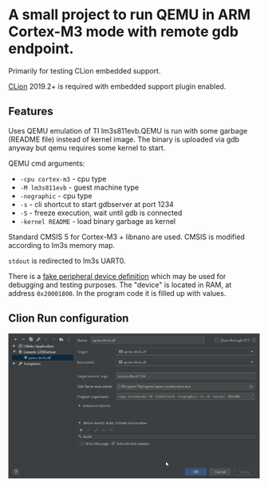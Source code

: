 A small project to run QEMU in ARM Cortex-M3 mode with remote gdb endpoint.
=====

Primarily for testing CLion embedded support.

[CLion](https://jetbrains.com/clion/) 2019.2+ is required with embedded support plugin enabled.

Features
---
Uses QEMU emulation of TI lm3s811evb.QEMU is run with some garbage (README file) instead of kernel image. The binary is uploaded via gdb anyway but qemu
requires some kernel to start.

QEMU cmd arguments:
* `-cpu cortex-m3` - cpu type
* `-M lm3s811evb` - guest machine type
* `-nographic` - cpu type
* `-s` - cli shortcut to start gdbserver at port 1234
* `-S` - freeze execution, wait until gdb is connected
* `-kernel README` - load binary garbage as kernel

Standard CMSIS 5 for Cortex-M3 + libnano are used. CMSIS is modified according to lm3s memory map.


`stdout` is redirected to lm3s UART0.



There is a [fake peripheral device definition](fake_peripheral.svd) which may be used for debugging and testing
purposes. The "device" is located in RAM, at address `0x20001800`. In the program code it is filled up with values.


Clion Run configuration
---

![Clion Run configuration](runconfig.png)
